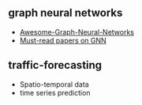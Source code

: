 ## graph neural networks

- [Awesome-Graph-Neural-Networks](https://github.com/nnzhan/Awesome-Graph-Neural-Networks)
- [Must-read papers on GNN](https://github.com/thunlp/GNNPapers)





## traffic-forecasting

- Spatio-temporal data 
- time series prediction